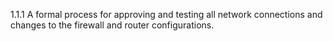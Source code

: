 1.1.1 A formal process for approving and testing all network connections and changes to the firewall and router configurations.